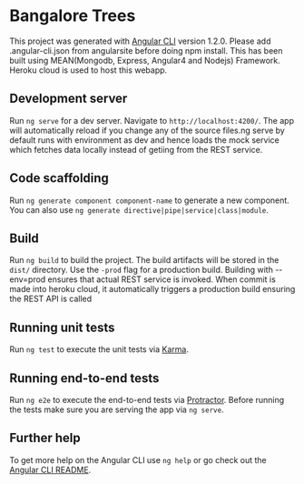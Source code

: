# Bangalore Trees

This project was generated with [Angular CLI](https://github.com/angular/angular-cli) version 1.2.0.
Please add .angular-cli.json from angularsite before doing npm install.
This has been built using MEAN(Mongodb, Express, Angular4 and Nodejs) Framework. Heroku cloud is used to host this webapp. 

## Development server

Run `ng serve` for a dev server. Navigate to `http://localhost:4200/`. The app will automatically reload if you change any of the source files.ng serve by default runs with environment as dev and hence loads the mock service which fetches data locally instead of getiing from the REST service. 

## Code scaffolding

Run `ng generate component component-name` to generate a new component. You can also use `ng generate directive|pipe|service|class|module`.

## Build

Run `ng build` to build the project. The build artifacts will be stored in the `dist/` directory. Use the `-prod` flag for a production build. Building with --env=prod ensures that actual REST service is invoked. When commit is made into heroku cloud, it automatically triggers a production build ensuring the REST API is called

## Running unit tests

Run `ng test` to execute the unit tests via [Karma](https://karma-runner.github.io).

## Running end-to-end tests

Run `ng e2e` to execute the end-to-end tests via [Protractor](http://www.protractortest.org/).
Before running the tests make sure you are serving the app via `ng serve`.

## Further help

To get more help on the Angular CLI use `ng help` or go check out the [Angular CLI README](https://github.com/angular/angular-cli/blob/master/README.md).

